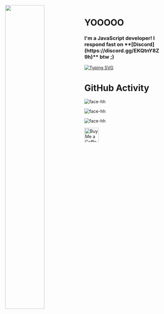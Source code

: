 <img align='left' src='https://github.githubassets.com/images/modules/profile/profile-first-issue-dark.svg' width='50%'/> 

<h1 align="left">YOOOOO</h1>

<h3 align="left">
  I'm a JavaScript developer! I respond fast on **[Discord](https://discord.gg/EKQtnY8Z9h)** btw ;)
</h3>

[![Typing SVG](https://readme-typing-svg.herokuapp.com?duration=2000&color=14C305&lines=Did+you+know+sky+is+blue%3F)](https://git.io/typing-svg)

# GitHub Activity

![face-hh](https://activity-graph.herokuapp.com/graph?username=face-hh)

![face-hh](https://github-readme-stats.vercel.app/api?username=face-hh&show_icons=true&theme=tokyonight&hide=["issues"])

![face-hh](https://github-readme-stats.vercel.app/api/top-langs?username=face-hh&show_icons=true&theme=tokyonight&layout=compact)

<a href='https://ko-fi.com/facedev' target='_blank'><img height='35' style='border:0px;height:46px;' src='https://az743702.vo.msecnd.net/cdn/kofi3.png?v=0' border='0' alt='Buy Me a Coffee' />
